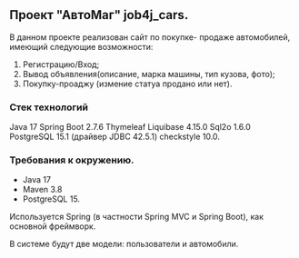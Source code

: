 # 
## Проект "АвтоМаг" job4j_cars.

В данном проекте реализован сайт по покупке- продаже автомобилей, имеющий следующие возможности:
1. Регистрацию/Вход;
2. Вывод объявления(описание, марка машины, тип кузова, фото);
3. Покупку-проаджу (измение статуа продано или нет).

### Стек технологий 
Java 17
Spring Boot 2.7.6
Thymeleaf
Liquibase 4.15.0
Sql2o 1.6.0
PostgreSQL 15.1 (драйвер JDBC 42.5.1)
checkstyle 10.0.

### Требования к окружению.
- Java 17
- Maven 3.8
- PostgreSQL 15.

Используется Spring (в частности Spring MVC и Spring Boot), как основной фреймворк.

В системе будут две модели: пользователи и автомобили. 

